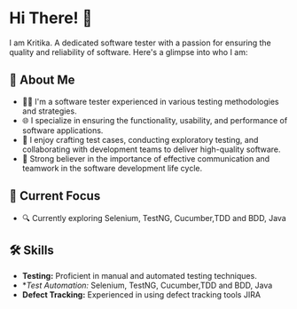 # Hi There! 👋
I am Kritika. A dedicated software tester with a passion for ensuring the quality and reliability of software. 
Here's a glimpse into who I am:

## 🚀 About Me
- 👩‍💻 I'm a software tester experienced in various testing methodologies and strategies.
- 🌐 I specialize in ensuring the functionality, usability, and performance of software applications.
- 🧪 I enjoy crafting test cases, conducting exploratory testing, and collaborating with development teams to deliver high-quality software.
- 🤝 Strong believer in the importance of effective communication and teamwork in the software development life cycle.

## 🌱 Current Focus

- 🔍 Currently exploring Selenium, TestNG, Cucumber,TDD and BDD, Java

## 🛠️ Skills

- **Testing:** Proficient in manual and automated testing techniques.
- **Test Automation:* Selenium, TestNG, Cucumber,TDD and BDD, Java
- **Defect Tracking:** Experienced in using defect tracking tools JIRA


